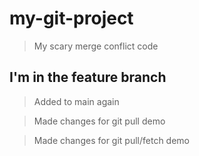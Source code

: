 ﻿# my-git-project

> My scary merge conflict code

## I'm in the feature branch 

> Added to main again

> Made changes for git pull demo

> Made changes for git pull/fetch demo
